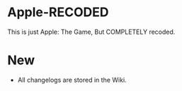 # Apple-RECODED
This is just Apple: The Game, But COMPLETELY recoded. 

# New
- All changelogs are stored in the Wiki.
